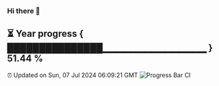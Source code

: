 ### Hi there 👋
⏳ Year progress { ███████████████▁▁▁▁▁▁▁▁▁▁▁▁▁▁▁ } 51.44 %
---
⏰ Updated on Sun, 07 Jul 2024 06:09:21 GMT
![Progress Bar CI](https://github.com/Moyi321/Moyi321/workflows/Progress%20Bar%20CI/badge.svg)
